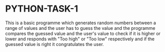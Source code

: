 # PYTHON-TASK-1
This is a basic programme which generates random numbers between a range of values and the user has to guess the value and the programme compares the guessed value and the user's value to check if it is higher or lower and responds with "Too high" or "Too low" respectively and if the guessed value is right it congratulates the user.

